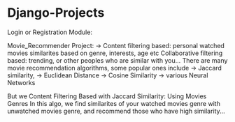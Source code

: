 # Django-Projects


Login or Registration Module:






Movie_Recommender Project:
	-> Content filtering based: personal watched movies similarites based on genre, interests, age etc
	Collaborative filtering based: trending, or other peoples who are similar with you...
	There are many movie recommendation algorithms, some popular ones include 
	-> Jaccard similarity, 
	-> Euclidean Distance
	-> Cosine Similarity
	-> various Neural Networks

But we Content Filtering Based with Jaccard Similarity: Using Movies Genres
In this algo, we find similarites of your watched movies genre with unwatched movies genre, and recommend those who have high similarity...
